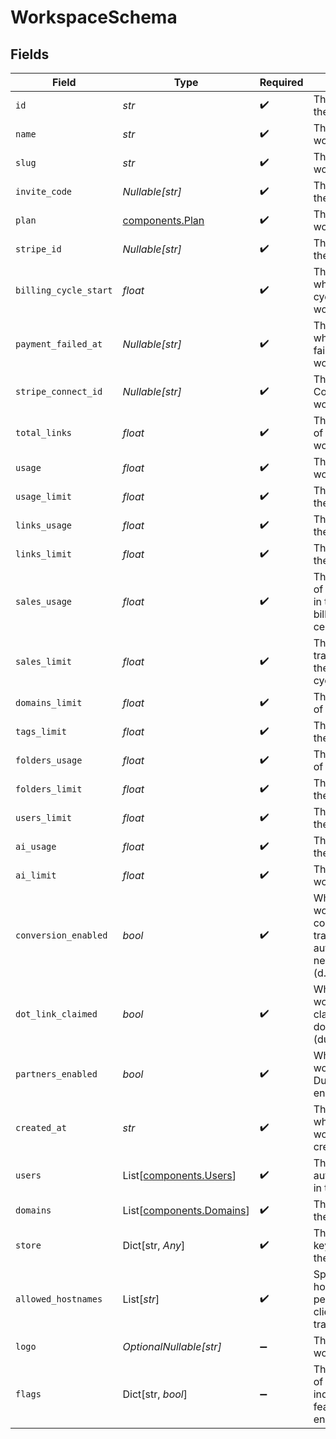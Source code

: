 # WorkspaceSchema


## Fields

| Field                                                                                                 | Type                                                                                                  | Required                                                                                              | Description                                                                                           | Example                                                                                               |
| ----------------------------------------------------------------------------------------------------- | ----------------------------------------------------------------------------------------------------- | ----------------------------------------------------------------------------------------------------- | ----------------------------------------------------------------------------------------------------- | ----------------------------------------------------------------------------------------------------- |
| `id`                                                                                                  | *str*                                                                                                 | :heavy_check_mark:                                                                                    | The unique ID of the workspace.                                                                       |                                                                                                       |
| `name`                                                                                                | *str*                                                                                                 | :heavy_check_mark:                                                                                    | The name of the workspace.                                                                            |                                                                                                       |
| `slug`                                                                                                | *str*                                                                                                 | :heavy_check_mark:                                                                                    | The slug of the workspace.                                                                            |                                                                                                       |
| `invite_code`                                                                                         | *Nullable[str]*                                                                                       | :heavy_check_mark:                                                                                    | The invite code of the workspace.                                                                     |                                                                                                       |
| `plan`                                                                                                | [components.Plan](../../models/components/plan.md)                                                    | :heavy_check_mark:                                                                                    | The plan of the workspace.                                                                            |                                                                                                       |
| `stripe_id`                                                                                           | *Nullable[str]*                                                                                       | :heavy_check_mark:                                                                                    | The Stripe ID of the workspace.                                                                       |                                                                                                       |
| `billing_cycle_start`                                                                                 | *float*                                                                                               | :heavy_check_mark:                                                                                    | The date and time when the billing cycle starts for the workspace.                                    |                                                                                                       |
| `payment_failed_at`                                                                                   | *Nullable[str]*                                                                                       | :heavy_check_mark:                                                                                    | The date and time when the payment failed for the workspace.                                          |                                                                                                       |
| `stripe_connect_id`                                                                                   | *Nullable[str]*                                                                                       | :heavy_check_mark:                                                                                    | The Stripe Connect ID of the workspace.                                                               |                                                                                                       |
| `total_links`                                                                                         | *float*                                                                                               | :heavy_check_mark:                                                                                    | The total number of links in the workspace.                                                           |                                                                                                       |
| `usage`                                                                                               | *float*                                                                                               | :heavy_check_mark:                                                                                    | The usage of the workspace.                                                                           |                                                                                                       |
| `usage_limit`                                                                                         | *float*                                                                                               | :heavy_check_mark:                                                                                    | The usage limit of the workspace.                                                                     |                                                                                                       |
| `links_usage`                                                                                         | *float*                                                                                               | :heavy_check_mark:                                                                                    | The links usage of the workspace.                                                                     |                                                                                                       |
| `links_limit`                                                                                         | *float*                                                                                               | :heavy_check_mark:                                                                                    | The links limit of the workspace.                                                                     |                                                                                                       |
| `sales_usage`                                                                                         | *float*                                                                                               | :heavy_check_mark:                                                                                    | The dollar amount of tracked revenue in the current billing cycle (in cents).                         |                                                                                                       |
| `sales_limit`                                                                                         | *float*                                                                                               | :heavy_check_mark:                                                                                    | The limit of tracked revenue in the current billing cycle (in cents).                                 |                                                                                                       |
| `domains_limit`                                                                                       | *float*                                                                                               | :heavy_check_mark:                                                                                    | The domains limit of the workspace.                                                                   |                                                                                                       |
| `tags_limit`                                                                                          | *float*                                                                                               | :heavy_check_mark:                                                                                    | The tags limit of the workspace.                                                                      |                                                                                                       |
| `folders_usage`                                                                                       | *float*                                                                                               | :heavy_check_mark:                                                                                    | The folders usage of the workspace.                                                                   |                                                                                                       |
| `folders_limit`                                                                                       | *float*                                                                                               | :heavy_check_mark:                                                                                    | The folders limit of the workspace.                                                                   |                                                                                                       |
| `users_limit`                                                                                         | *float*                                                                                               | :heavy_check_mark:                                                                                    | The users limit of the workspace.                                                                     |                                                                                                       |
| `ai_usage`                                                                                            | *float*                                                                                               | :heavy_check_mark:                                                                                    | The AI usage of the workspace.                                                                        |                                                                                                       |
| `ai_limit`                                                                                            | *float*                                                                                               | :heavy_check_mark:                                                                                    | The AI limit of the workspace.                                                                        |                                                                                                       |
| `conversion_enabled`                                                                                  | *bool*                                                                                                | :heavy_check_mark:                                                                                    | Whether the workspace has conversion tracking enabled automatically for new links (d.to/conversions). |                                                                                                       |
| `dot_link_claimed`                                                                                    | *bool*                                                                                                | :heavy_check_mark:                                                                                    | Whether the workspace has claimed a free .link domain. (dub.link/free)                                |                                                                                                       |
| `partners_enabled`                                                                                    | *bool*                                                                                                | :heavy_check_mark:                                                                                    | Whether the workspace has Dub Partners enabled.                                                       |                                                                                                       |
| `created_at`                                                                                          | *str*                                                                                                 | :heavy_check_mark:                                                                                    | The date and time when the workspace was created.                                                     |                                                                                                       |
| `users`                                                                                               | List[[components.Users](../../models/components/users.md)]                                            | :heavy_check_mark:                                                                                    | The role of the authenticated user in the workspace.                                                  |                                                                                                       |
| `domains`                                                                                             | List[[components.Domains](../../models/components/domains.md)]                                        | :heavy_check_mark:                                                                                    | The domains of the workspace.                                                                         |                                                                                                       |
| `store`                                                                                               | Dict[str, *Any*]                                                                                      | :heavy_check_mark:                                                                                    | The miscellaneous key-value store of the workspace.                                                   |                                                                                                       |
| `allowed_hostnames`                                                                                   | List[*str*]                                                                                           | :heavy_check_mark:                                                                                    | Specifies hostnames permitted for client-side click tracking.                                         | [<br/>"dub.sh"<br/>]                                                                                  |
| `logo`                                                                                                | *OptionalNullable[str]*                                                                               | :heavy_minus_sign:                                                                                    | The logo of the workspace.                                                                            |                                                                                                       |
| `flags`                                                                                               | Dict[str, *bool*]                                                                                     | :heavy_minus_sign:                                                                                    | The feature flags of the workspace, indicating which features are enabled.                            |                                                                                                       |